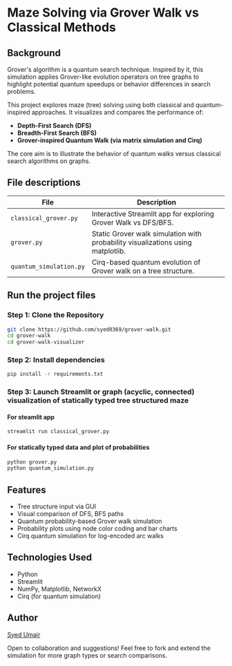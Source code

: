# Maze Solving via Grover Walk vs Classical Methods
## Background
Grover's algorithm is a quantum search technique. Inspired by it, this simulation applies Grover-like evolution operators on tree graphs to highlight potential quantum speedups or behavior differences in search problems.

This project explores maze (tree) solving using both classical and quantum-inspired approaches. It visualizes and compares the performance of:

- **Depth-First Search (DFS)**
- **Breadth-First Search (BFS)**
- **Grover-inspired Quantum Walk (via matrix simulation and Cirq)**

The core aim is to illustrate the behavior of quantum walks versus classical search algorithms on graphs.

## File descriptions

| File | Description |
|------|-------------|
| `classical_grover.py` | Interactive Streamlit app for exploring Grover Walk vs DFS/BFS. |
| `grover.py` | Static Grover walk simulation with probability visualizations using matplotlib. |
| `quantum_simulation.py` | Cirq-based quantum evolution of Grover walk on a tree structure. |

## Run the project files

### Step 1: Clone the Repository

```bash
git clone https://github.com/syed0369/grover-walk.git
cd grover-walk
cd grover-walk-visualizer
```
### Step 2: Install dependencies

```bash
pip install -r requirements.txt
```
### Step 3: Launch Streamlit or graph (acyclic, connected) visualization of statically typed tree structured maze
#### For steamlit app
```bash
streamlit run classical_grover.py
```
#### For statically typed data and plot of probabilities
```bash
python grover.py
python quantum_simulation.py
```

## Features

- Tree structure input via GUI
- Visual comparison of DFS, BFS paths
- Quantum probability-based Grover walk simulation
- Probability plots using node color coding and bar charts
- Cirq quantum simulation for log-encoded arc walks

## Technologies Used

- Python
- Streamlit
- NumPy, Matplotlib, NetworkX
- Cirq (for quantum simulation)

## Author

[Syed Umair](https://github.com/syed0369)

Open to collaboration and suggestions! Feel free to fork and extend the simulation for more graph types or search comparisons.




